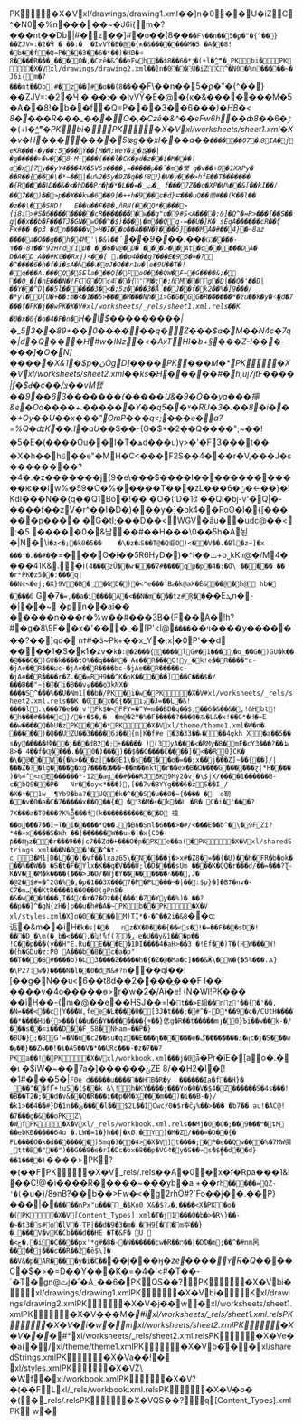 PK  �X�V               xl/drawings/drawing1.xml��]n�0��U�iZC^�N0�%n�����~�J6i{m�?���nt��Db|#�z��]#�o��(8��`��F\��n��5�ϼ�"�{^��}��ZJV=:�2�Ӵ
� ��:�	�IvVΫ�E�@�{ĸ�&�������Mׄ�5
�A��8!�b��f଩�Q=P���3��6�*��)�HB�<	8����R���_���O�,�Czȇ�&^��eFwh��ȸ8��ݱ*�6�(+l�^ޭ̳"�_PKbi�    PK  �X�V               xl/drawings/drawing2.xml��]n�0��U�iZC^�N0�%n�����~�J6i{m�?���nt��Db|#�z��]#�o��(8��`��F\��n��5�ϼ�"�{^��}��ZJV=:�2�Ӵ
� ��:�	�IvVΫ�E�@�{ĸ�&�������Mׄ�5
�A��8!�b��f଩�Q=P���3��6�*��)�HB�<	8����R���_���O�,�Czȇ�&^��eFwh��ȸ8��ݱ*�6�(+l�^ޭ̳"�_PKbi�    PK  �X�V               xl/worksheets/sheet1.xml�X�v�H�������5ʨg��xI���a��`������O7�˔8IA�޻jeKR���-�y��:5���Ý��[M�M;WeY�ݙ�밚��|�g�����>�w��8~M~���(���l�ϹK�pd�z��[�M���!ɶ�ϗ[7y��yY4���4X�5V6s����,=�����ҏ��́�m�뻋 g�v��+0�1XXPy� ��R��{���\�*~��|�u%2�5y�9Z�q��!8ϯ}�V�y���>hfE��T�������
�{R����ҍD��&�<�hD��Pr�ի�*�L��=�_ټ�_
f���7Z��o�XP�U%��&[��kI��/��7��)��>p��X��kw�6��9[�++h�֓9��ɕ�d}⮓���uQ��凿#��(K��l��	�z��\��SHD!	E��u��F�B�,ňRN(��Q*����>{i8i>#S�6���������cR��������w��g"q�9#S<A����:&]�Q^�=R>���{��S��g|��x��b�F���TJ�GN�wO��^�$)���\�m��Qq-=��U�]K� sEqA������cR��ʧ Fx#��
�p3
�dn�����v>H�I��o��A��N�}��� 6}���MA�#��4}�~8az
����a�O��g��h�4M'\�&l��`ߴ
��9���.��`�Ѡ�󋿞���-Ѱ��-8٢��"92Hrd(iD� ��6�v@�D� ���ނ��At�c�����DA�	D�A�D_A��#Kᙥ��Rxj)<��[
.��p4���g?���E�96�=�?�^����6�h�f�i�sA�ƕ��˪�ʊJ�O��r1u�|o�9U��T�!�q���A.���Q�5Ela���Q[�Fo0���QW�F=�G����&;�
��Q_�[�nE���N�!FCG�Dc4��{'M�;�;ɦM��g�D|��Q�'��D|��Y��^D|��5l������3�<�;5z����3�Ǻ��J��f�k2��%�]9���/�*yl�U{U�+��:m�<�1��5>����M���Nh�ǐ>G�G�GG�R�����݇�ʷ�zu��k�y�<͜�d�7���f�PK�j��  w  PK  �X�V            #   xl/worksheets/_rels/sheet1.xml.rels��K
�0�x�0{�օ�4�F�n�`H�l$��ۛ�������|�_53��89+��0������q�Z���$a�M��N4c�7q�|d�Q���H#w�lNz�<�AxTHl�b+§���Z-!���-���]�O�N]
�����X&1�$p�ڽÒgD]����PK���M�   *  PK  �X�V               xl/worksheets/sheet2.xml��ks�H�����#�h,uj7jtF����|f�$Ԁ� c��/צ��vM퇤��9��63�������(�����Ա&�9�O��ya���擰&e�Oa����+.�����׼�Y��q5��˅�RU�3�.��8�i���+Oy��U��x���"OmP���q<;���e�ɑ?=%Q�ʣK��.I�aU�_�$��-{G�$*�2��Q����";~��!�5�E�(����Ou�׺�I�T�ھd���u)γ>�'�F3���޲t��	�X�h��hݿ��e"�MH�C<���F2S��4���rަ�V,���J�s��������?�4�.�z�������j{9�e\���$����I�������������ѥ��lw%�59�O�%�����T���zL���ݩ�6�<-��}�!КdI���N��{q��Q1Bo�!�� �O�(:D�1ʛ
��Ql�bj-v'�Q|�-����f��zV�r^��I�D�)���y�]�ok4��PoO�l�{[������p����
	�G�tI;���D��<WGV�ӑu��udc@��<
:�5 �����0�&남��#��H���\0��5h�A뇐�|N�\i`�z<�;�k0�5��	�\�z�ۀS��T@�Q㼩O!<��V�ؔ�.�Bl�z~]�x
���ˑ�.��#�`�=���O�i��5R6HyD�)�^i��ݖ+o˽kKװ@�/M4����41К&.�i`(4���zÜ��wߜ���׳#����qp�p�4�:�O\
����� �� �r*PK�z5��:���q|��Nc<�ej;�X}9V�B�؀�GD�)�<"e���ˀBޖ�k@aX�Ѐ&��@�h@
hb�
����0` G�7`�=,��a�i����A�<��N�m���tz#Ŗ��`��Eܛn�-�|��~ �pn��ai��
�����n���r�%w��#���3B�{F��A�!h?#�g�8\9F��x�'���_�[P'<l@`����`��ױ����y�������?��]qd�
nϮ#�ӟ~Pk+��x_Y�;x|�0P'��d	����1�S�ҝ1�zv�`k�:@�2���{����lG#�ݸ���1�o_��G�)GU�k���@���G�)GU�k����tO%��q���K�
Ae��R���C!y_�k!e��R����"c-�jAe��R���עc-�jAe��R����bc-�jAe��R�����c-�jAe��R����r�Z.��=RH9��^K�pK�����]��C���$�/���B��"~j��i�B��vܤ���o҉3kNX�
����S^���%��U�Nm1[��b�/PK�i�w  �  PK  �X�V            #   xl/worksheets/_rels/sheet2.xml.rels��K
�0�x�0{��iڍ�J=��L�&!����l.\���7�e��'v'Fk$�<FFY=�^¥=m��BD�q��$,��6�&��&�,!&Hbt!�h���#����c}/�+�$�,�	�m@�2Y�%�F�����?���Q�Ѫ�L&�x!��G*�H�=E	��w����Q�bU�zPK���   *  PK  �X�V               xl/theme/theme1.xml�W�n� �����׽)�Q��UZU��3����6i��{m|K�f#e_�3�33��˫���4gkh_X�a��5��s�y�����挬��j���dB2�;+�����
!(3yA���<�RMy�B�mF�cY3���ڟ��?��4 �<8f�Ɋ����.��0�)���)��$��C����C����]�<��R0]CK� �\�@��׿W�{�%>���z|��@E1\�s�ޫ���o�=��;x��j���Z]~��{��]/|���Z�?�lg����g�xg7����נ���~��m��nkt�r��ex�B�Ω����G������ɀ|*H����)�%=^<nĘ������*-12�agݨ��#���RJ򉒯BK9Mý2�vj�\$jX/����1������B-c�bQS��P�	Nr��oyx*���),[��7v�BYYg���6�zS��I_/�X�+�1w_'¶Υb9�ba?�UQ�k�^�� S�u��O�={����
�	o靭��v�0�a�C�7�����x��Q��{�
�ʺ3�Μ�+� k��L
�B�	C�i�'���?7K���a�T0���?K%ဦ���f(k������������D	䄥��o���7��I~T�I�����*Q��.�B6�Snl�6���>�#/<���E��b^�\�9FZi?*4�»x����S�Ҝh ��[������W��u˅�|�x{C0�-ƥ��Ҧz��r���9��|c7��Zd�+���O�ɲ�PKe��a(  �  PK  �X�V               xl/sharedStrings.xml���N�0�'��^�t-c_3�M1|D�L��(�vf��lxaz65\�N����j�>x#�Z8�=��(�U)��һ�FR�b�ok���%��W��
�S�t�F�݄Ylx�K��q�V���U;l�D����sUm	����K�QQ�r���d/��=���?Ʈ-K�V��M�k����(���>J�D/�Wj�Y��������˄���,J� �@2 �$#=�^2G�%�,�p�1��3X���7�P�PL���~�|��:$p}�]�B7�nv�-C7�nܝ��KtR����1��0��0(gPnB�	�&�w��d���,I�4c�r�7�Oz��{���i�Z�Yy��%)� ��?��p��]^�gN{zH�|p��u�h#�A�~PKb�̂  �  PK  �X�V            
   xl/styles.xml�X]o�0����[M)TI*�-�^��2i�&8`��c:诟�&m��iH`�k�s|��	n֌z�X�D���{��<s�!�=��F���sD�!���D_�\m(�_b�<���,�ʮ!̓%f(?�ړ
ɐ�U��y&1���p��
!C��p���(y��H"E.Ru�E���E�1DI����4�aH>��3
�!Ef��)T�(HW���W!�(ȟ�GDu�z:P0
A���b�8�c�a�p"	��T���B#����b)�L3����Z�����h�{�Z�@�Ma�c]���&Ӝ\�W�{�5%���.Ѧ}�\P27:w�)����N�l��0�dN&#?n`���ql��![��g�N��u<6��t8d��2����͟���F
l��!����v�4o�����ө>r�w�2�/Ai�e!
(N�Wl !PK� �� ��iH��-{m�@��e��HSJ��=l�`t��>E姐��nz'��{�'��,
�N=���<��c|Y��ܶ�W,fee�L����0�[3J�t���;�#^�-D*��9�c�/CUtΗ������*����Hb�{>���(��u�6�Y��������{+��}俧g�R��t�����mյ�0}Ъi��w��k-�/���s��<i���D��F_S8�NHam~��P�}�8U�};�8G'=�N�u�c2��su�qz��E���ɳ������e�ߑ��������ڱ�ӊc�j�S�� �w�ڍ��}��Zњ��!�i�AS��V�*­��URc���-�z�7��?PKa��!  �  PK  �X�V               xl/workbook.xml���j�0ǟ`�Pr�iE�[ao�.��ɩ
�$iW�~��7a�]������ݵZE
8/��H2�I�[!�1#���5�|`F0e
d�����u������HB�R�y	������Ia�f��H}�	_��"��fҐ+!uS�($��k
&\!h�KY����;���Yo�0�V�$4�Z������S�4s���!�B��T2�;��d�v&��Q�R���i��p�M�Ӽ���m��)�i��B-�}/�k1>��4��#}D�1n��ێ���΀�l��$2L��ICwc/0�$r�ĉۋ%��>��� �b7��
au!�AC@!
�7���ϙ�&��oPKZ\	�W  f  PK  �X�V               xl/_rels/workbook.xml.rels��Mj�0�O�;��ײ���9�ȶM ��ebKB�����64u �.LW�=1�}h��|�xØ:�Y]�M�Z/���=�D��{�
FL����O�k�d�������)Smq�)��4>�X�V]t����;�P�e��Qw� ��%�7MW㣯_tt�B�"��")��G��8�e�rI�Dc�ox�8��բ�VG4�y�S��=s�$̻��d��d}��1����)`����>PK?�(��   F  PK  �X�V               _rels/.rels��A�0�x�f�Rpa���1&l
��C!@�i����R�����~���yb�a +��r`h�����= QZ-'�(`� u�)/8ɘnB?��b��>Fw�<�g2rhӦ#?˘Fo��j��.��ܿP}���|�`�����nPx"u���_�$Ko0
X&�$?ވ�,����<X� PK�o� �   (  PK  �X�V               [Content_Types].xml�T�j1���Ò�b�>�R\}��-�~�t3�s#o�lV�-TP|��d�9�3�m�.�H9[��m夲��}�_���V�vK�Cb���d��HE
�T�&F� U
 �<ڄ�.�i�C����px'*g#�8�-�N������cw�R��ת��|�DƊ�m;��^�#nm呙����j���c��R��2�ē$\]�
��V&�p�AR����y�i�C��`��j���ӈ�_ze����ʏR�Q��_��C�$�>�=D��Y���K�=�4�'<#�T��-`�T�񂥞gn@ٿj�˹�A_��6�PKQS��?    PK   �X�Vbi�                     xl/drawings/drawing1.xmlPK   �X�Vbi�                 K  xl/drawings/drawing2.xmlPK   �X�V�j��  w               �  xl/worksheets/sheet1.xmlPK   �X�V���M�   *  #             i  xl/worksheets/_rels/sheet1.xml.relsPK   �X�V�i�w  �               m  xl/worksheets/sheet2.xmlPK   �X�V���   *  #             *  xl/worksheets/_rels/sheet2.xml.relsPK   �X�Ve��a(  �               /  xl/theme/theme1.xmlPK   �X�Vb�̂  �               �  xl/sharedStrings.xmlPK   �X�Va��!  �  
             \  xl/styles.xmlPK   �X�VZ\	�W  f               �  xl/workbook.xmlPK   �X�V?�(��   F               L  xl/_rels/workbook.xml.relsPK   �X�V�o� �   (               �  _rels/.relsPK   �X�VQS��?                 q  [Content_Types].xmlPK    
 
 w  �    
